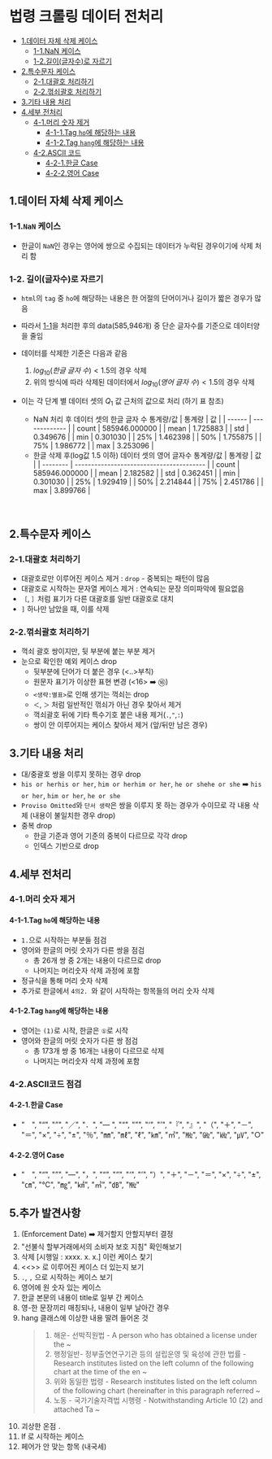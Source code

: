 # 법령 크롤링 데이터 전처리

- [1.데이터 자체 삭제 케이스](#1데이터-자체-삭제-케이스)
  - [1-1.NaN 케이스](#1-1nan-케이스)
  - [1-2.길이(글자수)로 자르기](#1-2-길이글자수로-자르기)
- [2.특수문자 케이스](#2특수문자-케이스)
  - [2-1.대괄호 처리하기](#2-1대괄호-처리하기)
  - [2-2.꺾쇠괄호 처리하기](#2-2꺾쇠괄호-처리하기)
- [3.기타 내용 처리](#3기타-내용-처리)
- [4.세부 전처리](#4세부-전처리)
  - [4-1.머리 숫자 제거](#4-1머리-숫자-제거)
    - [4-1-1.Tag `ho`에 해당하는 내용](#4-11tag-ho에-해당하는-내용)
    - [4-1-2.Tag `hang`에 해당하는 내용](#4-12tag-hang에-해당하는-내용)
  - [4-2.ASCII 코드](#4-2ascii코드-점검)
    - [4-2-1.한글 Case](#4-2-1한글-case)
    - [4-2-2.영어 Case](#4-2-2영어-case)

## 1.데이터 자체 삭제 케이스

### 1-1.`NaN` 케이스

- 한글이 `NaN`인 경우는 영어에 쌍으로 수집되는 데이터가 누락된 경우이기에 삭제 처리 함

### 1-2. 길이(글자수)로 자르기

- `html`의 `tag` 중 `ho`에 해당하는 내용은 한 어절의 단어이거나 길이가 짧은 경우가 많음
- 따라서 [1-1](#1-1nan-케이스)을 처리한 후의 data(585,946개) 중 단순 글자수를 기준으로 데이터양을 줄임
- 데이터를 삭제한 기준은 다음과 같음

  1. $log_{10}(한글\;글자\;수) < 1.5$의 경우 삭제
  2. 위의 방식에 따라 삭제된 데이터에서 $log_{10}(영어\;글자\;수) < 1.5$의 경우 삭제
- 이는 각 단계 별 데이터 셋의 $Q_1$ 값 근처의 값으로 처리 (하기 표 참조)

  - NaN 처리 후 데이터 셋의 한글 글자 수 통계량/값
    | 통계량 | 값            |
    | ------ | ------------- |
    | count  | 585946.000000 |
    | mean   | 1.725883      |
    | std    | 0.349676      |
    | min    | 0.301030      |
    | 25%    | 1.462398      |
    | 50%    | 1.755875      |
    | 75%    | 1.986772      |
    | max    | 3.253096      |
  - 한글 삭제 후(log값 1.5 이하) 데이터 셋의 영어 글자수 통계량/값
    | 통계량   | 값                                       |
    | -------- | ---------------------------------------- |
    | count    | 585946.000000                            |
    | mean     | 2.182582                                 |
    | std      | 0.362451                                 |
    | min      | 0.301030                                 |
    | 25%      | 1.929419                                 |
    | 50%      | 2.214844                                 |
    | 75%      | 2.451786                                 |
    | max      | 3.899766                                 |

<br>

## 2.특수문자 케이스

### 2-1.대괄호 처리하기

- 대괄호로만 이루어진 케이스 제거 : `drop` - 중복되는 패턴이 많음
- 대괄호로 시작하는 문자열 케이스 제거 : 연속되는 문장 의미파악에 필요없음
- `［`, `］`처럼 표기가 다른 대괄호를 일반 대괄호로 대치
- `]` 하나만 남았을 때, 이를 삭제

### 2-2.꺾쇠괄호 처리하기

- 꺽쇠 괄호 쌍이지만, 뒷 부분에 붙는 부분 제거
- 눈으로 확인한 예외 케이스 drop
  - 뒷부분에 단어가 더 붙은 경우 (<..>부칙)
  - 원문자 표기가 이상한 표현 변경 (<16> ➡️ ⑯)
  - `<생략:별표>`로 인해 생기는 꺽쇠는 drop
  - `＜`, `＞` 처럼 일반적인 꺾쇠가 아닌 경우 찾아서 제거
  - 꺽쇠괄호 뒤에 기타 특수기호 붙은 내용 제거(`.`,`"`,`:`)
  - 쌍이 안 이루어지는 케이스 찾아서 제거 (앞/뒤만 남은 경우)

## 3.기타 내용 처리

- 대/중괄호 쌍을 이루지 못하는 경우 drop
- `his or herhis or her`, `him or herhim or her`, `he or shehe or she` ➡️ `his or her`, `him or her`, `he or she`
- `Proviso Omitted`와 `단서 생략`은 쌍을 이루지 못 하는 경우가 수이므로 각 내용 삭제 (내용이 불일치한 경우 drop)
- 중복 drop
  - 한글 기준과 영어 기준의 중복이 다르므로 각각 drop
  - 인덱스 기반으로 drop

## 4.세부 전처리

### 4-1.머리 숫자 제거

#### 4-1-1.Tag `ho`에 해당하는 내용

- `1.`으로 시작하는 부분들 점검
- 영어와 한글의 머릿 숫자가 다른 쌍을 점검
  - 총 26개 쌍 중 2개는 내용이 다르므로 drop
  - 나머지는 머리숫자 삭제 과정에 포함
- 정규식을 통해 머리 숫자 삭제
- 추가로 한글에서 `4의2. `와 같이 시작하는 항목들의 머리 숫자 삭제

#### 4-1-2.Tag `hang`에 해당하는 내용

- 영어는 `(1)`로 시작, 한글은 `①`로 시작
- 영어와 한글의 머릿 숫자가 다른 쌍 점검
  - 총 173개 쌍 중 16개는 내용이 다르므로 삭제
  - 나머지는 머리숫자 삭제 과정에 포함

### 4-2.ASCII코드 점검

#### 4-2-1.한글 Case

- "　", "“", "”", "／", "．", "― ", "“", "”", "‘", "’", "『", "』", "（", "＋", "－", "＝", "×", "÷", "±", "％", "㎜", "㎖", "ℓ", "㎞", "㎡", "㎒", "㎓", "㎑", "㎶", "○"

#### 4-2-2.영어 Case

- "　", "“", "”", "―", "，", "“", "”", "‘", "’", "）", "＋", "－", "＝", "×", "÷", "±", "㎝", "℃", "㎎", "㎢", "㎥", "㏈", "㎒"

## 5.추가 발견사항

1. (Enforcement Date) ➡️ 제거할지 안할지부터 결정
2. "선불식 할부거래에서의 소비자 보호 지침" 확인해보기
3. 삭제 [시행일 : xxxx. x. x.] 이런 케이스 찾기
4. <<>> 로 이루어진 케이스 더 있는지 보기
5. `.`, `,` 으로 시작하는 케이스 보기
6. 영어에 원 숫자 있는 케이스
7. 한글 본문의 내용이 title로 일부 간 케이스
8. 영-한 문장끼리 매칭되나, 내용이 일부 날아간 경우
9. hang 클래스에 이상한 내용 딸려 들어온 것
   > 1. 해운- 선박직원법 - A person who has obtained a license under the ~
   > 2. 행정일반- 정부출연연구기관 등의 설립운영 및 육성에 관한 법률 - Research institutes listed on the left column of the following chart at the time of the en ~
   > 3. 위와 동일한 법령 - Research institutes listed on the left column of the following chart (hereinafter in this paragraph referred ~
   > 4. 노동 - 국가기술자격법 시행령 - Notwithstanding Article 10 (2) and attached Ta ~
   >
10. 괴상한 온점 `．`
11. lf 로 시작하는 케이스
12. 페어가 안 맞는 항목 (내국세)
